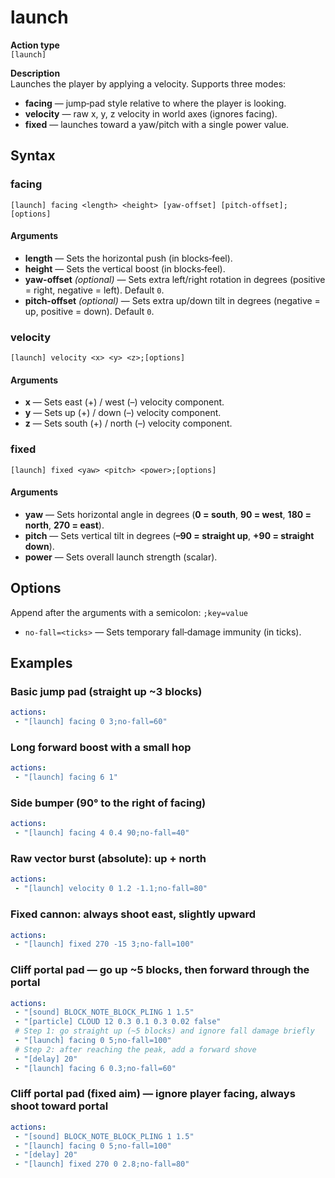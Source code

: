 # launch

**Action type**
<br>`[launch]`

**Description**
<br>Launches the player by applying a velocity. Supports three modes:
- **facing** — jump‑pad style relative to where the player is looking.
- **velocity** — raw x, y, z velocity in world axes (ignores facing).
- **fixed** — launches toward a yaw/pitch with a single power value.

## Syntax

### facing
```
[launch] facing <length> <height> [yaw-offset] [pitch-offset];[options]
```
#### Arguments
- **length** — Sets the horizontal push (in blocks‑feel).
- **height** — Sets the vertical boost (in blocks‑feel).
- **yaw-offset** *(optional)* — Sets extra left/right rotation in degrees (positive = right, negative = left). Default `0`.
- **pitch-offset** *(optional)* — Sets extra up/down tilt in degrees (negative = up, positive = down). Default `0`.

### velocity
```
[launch] velocity <x> <y> <z>;[options]
```
#### Arguments
- **x** — Sets east (+) / west (–) velocity component.
- **y** — Sets up (+) / down (–) velocity component.
- **z** — Sets south (+) / north (–) velocity component.

### fixed
```
[launch] fixed <yaw> <pitch> <power>;[options]
```
#### Arguments
- **yaw** — Sets horizontal angle in degrees (**0 = south**, **90 = west**, **180 = north**, **270 = east**).
- **pitch** — Sets vertical tilt in degrees (**–90 = straight up**, **+90 = straight down**).
- **power** — Sets overall launch strength (scalar).

## Options

Append after the arguments with a semicolon: `;key=value`

- `no-fall=<ticks>` — Sets temporary fall‑damage immunity (in ticks).

## Examples

### Basic jump pad (straight up ~3 blocks)
```yaml
actions:
 - "[launch] facing 0 3;no-fall=60"
```

### Long forward boost with a small hop
```yaml
actions:
 - "[launch] facing 6 1"
```

### Side bumper (90° to the right of facing)
```yaml
actions:
 - "[launch] facing 4 0.4 90;no-fall=40"
```

### Raw vector burst (absolute): up + north
```yaml
actions:
 - "[launch] velocity 0 1.2 -1.1;no-fall=80"
```

### Fixed cannon: always shoot east, slightly upward
```yaml
actions:
 - "[launch] fixed 270 -15 3;no-fall=100"
```

### Cliff portal pad — go **up ~5 blocks**, then **forward** through the portal
```yaml
actions:
 - "[sound] BLOCK_NOTE_BLOCK_PLING 1 1.5"
 - "[particle] CLOUD 12 0.3 0.1 0.3 0.02 false"
 # Step 1: go straight up (~5 blocks) and ignore fall damage briefly
 - "[launch] facing 0 5;no-fall=100"
 # Step 2: after reaching the peak, add a forward shove
 - "[delay] 20"
 - "[launch] facing 6 0.3;no-fall=60"
```

### Cliff portal pad (fixed aim) — ignore player facing, always shoot toward portal
```yaml
actions:
 - "[sound] BLOCK_NOTE_BLOCK_PLING 1 1.5"
 - "[launch] facing 0 5;no-fall=100"
 - "[delay] 20"
 - "[launch] fixed 270 0 2.8;no-fall=80"
```
